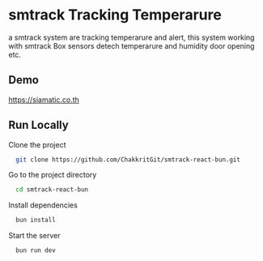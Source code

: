 
# smtrack Tracking Temperarure

a smtrack system are tracking temperarure and alert, this system working with smtrack Box sensors detech temperarure and humidity door opening etc.


## Demo

https://siamatic.co.th

## Run Locally

Clone the project

```bash
  git clone https://github.com/ChakkritGit/smtrack-react-bun.git
```

Go to the project directory

```bash
  cd smtrack-react-bun
```

Install dependencies

```bash
  bun install
```

Start the server

```bash
  bun run dev
```